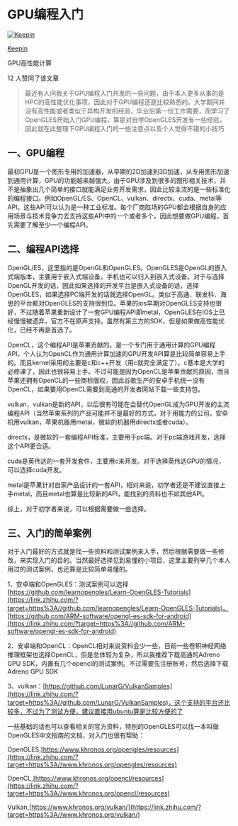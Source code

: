 # GPU编程入门

[![Keepin](https://pic4.zhimg.com/v2-331087a42dec3682e7cdc1d688897661_xs.jpg?source=172ae18b)](https://www.zhihu.com/people/lovely-65-92)

[Keepin](https://www.zhihu.com/people/lovely-65-92)

GPU高性能计算



12 人赞同了该文章

> 最近有人问我关于GPU编程入门开发的一些问题，由于本人更多从事的是HPC的高性能优化事项，因此对于GPU编程还是比较熟悉的。大学期间并没有高性能或者类似于异构开发的经验，毕业后第一份工作需要，而学习了OpenGLES开始入门GPU编程，算是对自学OpenGLES开发有一些经验，因此就在此整理下GPU编程入门的一些注意点以及个人觉得不错的小技巧

## **一、GPU编程**

最初GPU是一个图形专用的加速器，从早期的2D加速到3D加速，从专用图形加速到通用计算，GPU的功能越来越强大。由于GPU涉及到很多的图形相关技术，并不是抽象出几个简单的接口就能满足业务开发需求，因此比较主流的是一些标准化的编程接口。例如OpenGL/ES、OpenCL、vulkan、directx、cuda、metal等API。这些API可以认为是一种工业标准。每个厂商胜场的GPU都会根据自身的应用场景与技术竞争力去支持这些API中的一个或者多个。因此想要做GPU编程，首先需要了解至少一个编程API。

## **二、编程API选择**

OpenGL/ES，这里指的是OpenGL和OpenGLES。OpenGLES是OpenGL的嵌入式端版本，主要用于嵌入式端设备，手机也可以归入到嵌入式设备。对于与选择OpenGL开发的话，因此如果选择的开发平台是嵌入式设备的话，选择OpenGLES，如果选择PC端开发的话就选择OpenGL。类似于高通、联发科、海思的平台都对OpenGLES的支持很到位。苹果的ios早期对OpenGLES支持也很好，不过随着苹果重新设计了一套GPU编程API即metal，OpenGLES在IOS上已经慢慢被遗弃，官方不在原声支持，虽然有第三方的SDK，但是如果做高性能优化，已经不再是首选了。

OpenCL，这个编程API是苹果贡献的，是一个专门用于通用计算的GPU编程API，个人认为OpenCL作为通用计算加速的GPU开发API算是比较简单容易上手的。而且kernel采用的主要是c和c++开发（用c就完全满足了）。c基本是大学的必修课了，因此也很容易上手。不过可能是因为OpenCL是苹果贡献的原因，而且苹果还拥有OpenCL的一些商标版权，因此谷歌生产的安卓手机统一没有OpenCL，如果要用OpenCL需要到高通的开发者网站下载一些支持包。

vulkan，vulkan是新的API，以后很有可能在会替代OpenGL成为GPU开发的主流编程API（当然苹果系列的产品可能并不是最好的方式，对于用能力的公司，安卓机用vulkan，苹果机器用metal，微软的机器用directx或者cuda）。

directx，是微软的一套编程API标准，主要用于pc端。对于pc端游戏开发，选择这个API更合适。

cuda是英伟达的一套开发套件，主要用c来开发。对于选择英伟达GPU的情况，可以选择cuda开发。

metal是苹果针对自家产品设计的一套API，相对来说，初学者还是不建议直接上手metal，而且metal也算是比较新的API，能找到的资料也不如其他API。

综上，对于初学者来说，可以根据需要做一些选择。

## 三、入门的简单案例

对于入门最好的方式就是找一些资料和测试案例来入手，然后根据需要做一些修改，来实现入门的目的。当然最好选择见到易懂的小项目，这里主要列举几个本人用过的测试案例，也还算是比较简单易懂的。

1、安卓端和OpenGLES：测试案例可以选择[https://github.com/learnopengles/Learn-OpenGLES-Tutorials](https://link.zhihu.com/?target=https%3A//github.com/learnopengles/Learn-OpenGLES-Tutorials)，[https://github.com/ARM-software/opengl-es-sdk-for-android](https://link.zhihu.com/?target=https%3A//github.com/ARM-software/opengl-es-sdk-for-android)

2、安卓端和OpenCL：OpenCL相对来说资料会少一些，目前一些卷积神经网络推理框架也选择OpenCL，但是总体较为复杂，所以我推荐下载高通的Adreno GPU SDK，内置有几个opencl的测试案例。不过需要先注册账号，然后选择下载Adreno GPU SDK

3、vulkan：[https://github.com/LunarG/VulkanSamples](https://link.zhihu.com/?target=https%3A//github.com/LunarG/VulkanSamples)，这个支持的平台还比较多，不过为了测试方便，建议直接用ubuntu算是比较方便的了

一些基础的话也可以查看相关的官方资料，特别的OpenGLES可以找一本叫做OpenGLES中文指南的文档，对入门也很有帮助：

OpenGLES,[https://www.khronos.org/opengles/resources](https://link.zhihu.com/?target=https%3A//www.khronos.org/opengles/resources)

OpenCL,[https://www.khronos.org/opencl/resources](https://link.zhihu.com/?target=https%3A//www.khronos.org/opencl/resources)

Vulkan,[https://www.khronos.org/vulkan/](https://link.zhihu.com/?target=https%3A//www.khronos.org/vulkan/)